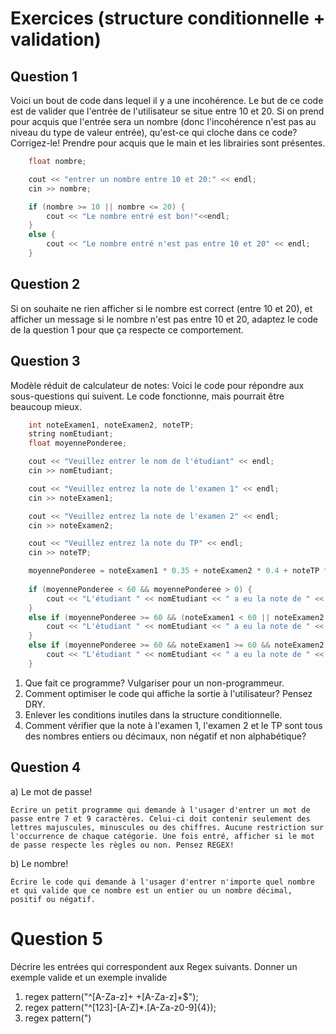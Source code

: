 # Exercices (structure conditionnelle + validation)

## Question 1

Voici un bout de code dans lequel il y a une incohérence. Le but de ce code est de valider que l'entrée de l'utilisateur se situe entre 10 et 20. Si on prend pour acquis que l'entrée sera un nombre (donc l'incohérence n'est pas au niveau du type de valeur entrée), qu'est-ce qui cloche dans ce code? Corrigez-le! Prendre pour acquis que le main et les librairies sont présentes.

```cpp
	float nombre;

	cout << "entrer un nombre entre 10 et 20:" << endl;
	cin >> nombre;

	if (nombre >= 10 || nombre <= 20) {
		cout << "Le nombre entré est bon!"<<endl;
	}
	else {
		cout << "Le nombre entré n'est pas entre 10 et 20" << endl;
	}

```


## Question 2

Si on souhaite ne rien afficher si le nombre est correct (entre 10 et 20), et afficher un message si le nombre n'est pas entre 10 et 20, adaptez le code de la question 1 pour que ça respecte ce comportement. 

## Question 3

Modèle réduit de calculateur de notes: Voici le code pour répondre aux sous-questions qui suivent. Le code fonctionne, mais pourrait être beaucoup mieux.

```cpp
	int noteExamen1, noteExamen2, noteTP;
	string nomEtudiant;
	float moyennePonderee;

	cout << "Veuillez entrer le nom de l'étudiant" << endl;
	cin >> nomEtudiant;

	cout << "Veuillez entrez la note de l'examen 1" << endl;
	cin >> noteExamen1;

	cout << "Veuillez entrez la note de l'examen 2" << endl;
	cin >> noteExamen2;

	cout << "Veuillez entrez la note du TP" << endl;
	cin >> noteTP;

	moyennePonderee = noteExamen1 * 0.35 + noteExamen2 * 0.4 + noteTP * 0.25;
	
	if (moyennePonderee < 60 && moyennePonderee > 0) {
		cout << "L'étudiant " << nomEtudiant << " a eu la note de " << moyennePonderee << ". Il a donc un échec" << endl;
	}
	else if (moyennePonderee >= 60 && (noteExamen1 < 60 || noteExamen2 < 60 || noteTP < 60)) {
		cout << "L'étudiant " << nomEtudiant << " a eu la note de " << moyennePonderee << ". Il a donc une réussite partielle" << endl;
	}
	else if (moyennePonderee >= 60 && noteExamen1 >= 60 && noteExamen2 >= 60 && noteTP >= 60) {
		cout << "L'étudiant " << nomEtudiant << " a eu la note de " << moyennePonderee << ". Il a donc une réussite totale" << endl;
	}
```


1. Que fait ce programme? Vulgariser pour un non-programmeur.
2. Comment optimiser le code qui affiche la sortie à l'utilisateur? Pensez DRY.
3. Enlever les conditions inutiles dans la structure conditionnelle. 
4. Comment vérifier que la note à l'examen 1, l'examen 2 et le TP sont tous des nombres entiers ou décimaux, non négatif et non alphabétique?


## Question 4

a) Le mot de passe!

	Écrire un petit programme qui demande à l'usager d'entrer un mot de passe entre 7 et 9 caractères. Celui-ci doit contenir seulement des lettres majuscules, minuscules ou des chiffres. Aucune restriction sur l'occurrence de chaque catégorie. Une fois entré, afficher si le mot de passe respecte les règles ou non. Pensez REGEX!

b) Le nombre!

	Écrire le code qui demande à l'usager d'entrer n'importe quel nombre et qui valide que ce nombre est un entier ou un nombre décimal, positif ou négatif.

# Question 5

Décrire les entrées qui correspondent aux Regex suivants. Donner un exemple valide et un exemple invalide

1. regex pattern("^[A-Za-z]+ +[A-Za-z]+$");
2. regex pattern("^[123]-[A-Z]*\.[A-Za-z0-9]{4});
3. regex pattern(")